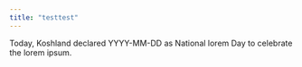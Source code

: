```yaml
---
title: "testtest"
---
```


Today, Koshland declared YYYY-MM-DD as National lorem Day to celebrate the lorem  ipsum.
